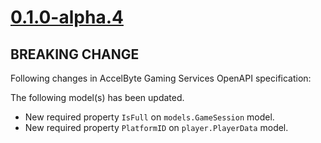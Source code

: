 # [0.1.0-alpha.4]

## BREAKING CHANGE

Following changes in AccelByte Gaming Services OpenAPI specification:

The following model(s) has been updated.

- New required property `IsFull` on `models.GameSession` model.
- New required property `PlatformID` on `player.PlayerData` model.

[0.1.0-alpha.4]: https://github.com/AccelByte/accelbyte-go-modular-sdk/compare/match2-sdk/0.1.0-alpha.3..0.1.0-alpha.4
